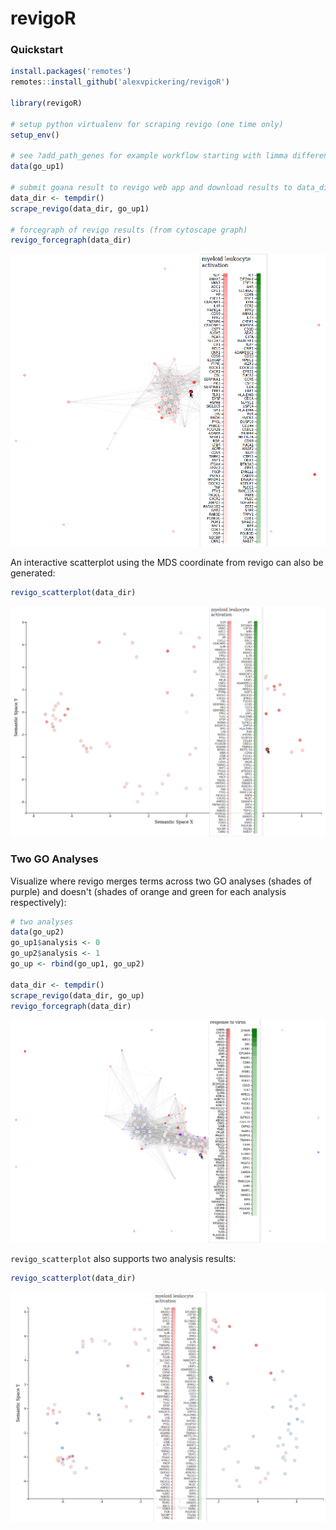 # revigoR


### Quickstart

```R
install.packages('remotes')
remotes::install_github('alexvpickering/revigoR')

library(revigoR)

# setup python virtualenv for scraping revigo (one time only)
setup_env()

# see ?add_path_genes for example workflow starting with limma differential expression
data(go_up1)

# submit goana result to revigo web app and download results to data_dir
data_dir <- tempdir()
scrape_revigo(data_dir, go_up1)

# forcegraph of revigo results (from cytoscape graph)
revigo_forcegraph(data_dir)
```

![forcegraph](man/figures/forcegraph.png)

An interactive scatterplot using the MDS coordinate from revigo can also be generated:

```R
revigo_scatterplot(data_dir)
```
![scatterplot](man/figures/scatterplot.png)

### Two GO Analyses

Visualize where revigo merges terms across two GO analyses (shades of purple) and doesn't (shades of orange and green for each analysis respectively):

```R
# two analyses
data(go_up2)
go_up1$analysis <- 0
go_up2$analysis <- 1
go_up <- rbind(go_up1, go_up2)

data_dir <- tempdir()
scrape_revigo(data_dir, go_up)
revigo_forcegraph(data_dir)
```
![forcegraph with two analyses](man/figures/forcegraph_two.png)


`revigo_scatterplot` also supports two analysis results:

```R
revigo_scatterplot(data_dir)
```
![forcegraph](man/figures/scatterplot_two.png)
